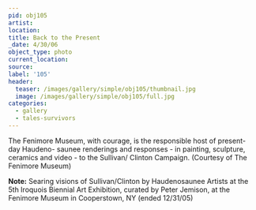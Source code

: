 ```yaml
---
pid: obj105
artist:
location:
title: Back to the Present
_date: 4/30/06
object_type: photo
current_location:
source:
label: '105'
header:
  teaser: /images/gallery/simple/obj105/thumbnail.jpg
  image: /images/gallery/simple/obj105/full.jpg
categories:
  - gallery
  - tales-survivors
---
```

The Fenimore Museum, with courage, is the responsible host of present-day Haudeno- saunee renderings and responses - in painting, sculpture, ceramics and video - to the Sullivan/ Clinton Campaign. (Courtesy of The Fenimore Museum)

**Note:**
Searing visions of Sullivan/Clinton by Haudenosaunee Artists at the 5th Iroquois Biennial Art Exhibition, curated by Peter Jemison, at the Fenimore Museum in Cooperstown, NY (ended 12/31/05)

